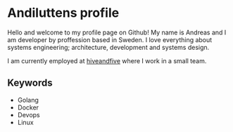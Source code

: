 # Andiluttens profile

Hello and welcome to my profile page on Github!
My name is Andreas and I am developer by proffession based in Sweden. I love everything about systems engineering; architecture, development and systems design.

I am currently employed at [hiveandfive](https://github.com/hiveandfive) where I work in a small team.

## Keywords

- Golang
- Docker
- Devops
- Linux